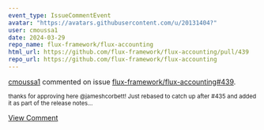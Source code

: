 ```yaml
---
event_type: IssueCommentEvent
avatar: "https://avatars.githubusercontent.com/u/20131404?"
user: cmoussa1
date: 2024-03-29
repo_name: flux-framework/flux-accounting
html_url: https://github.com/flux-framework/flux-accounting/pull/439
repo_url: https://github.com/flux-framework/flux-accounting
---
```


<a href='https://github.com/cmoussa1' target='_blank'>cmoussa1</a> commented on issue <a href='https://github.com/flux-framework/flux-accounting/pull/439' target='_blank'>flux-framework/flux-accounting#439</a>.

<small>thanks for approving here @jameshcorbett! Just rebased to catch up after #435 and added it as part of the release notes...</small>

<a href='https://github.com/flux-framework/flux-accounting/pull/439' target='_blank'>View Comment</a>